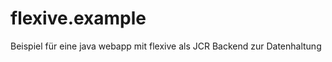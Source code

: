flexive.example
===============

Beispiel für eine java webapp mit flexive als JCR Backend zur Datenhaltung
